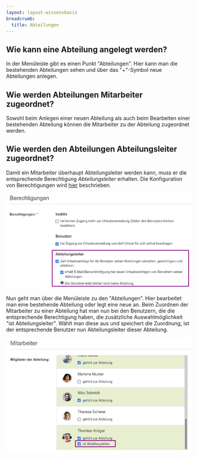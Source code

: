 ```yaml
---
layout: layout-wissensbasis
breadcrumb:
  title: Abteilungen
---
```


## Wie kann eine Abteilung angelegt werden?

In der Menüleiste gibt es einen Punkt "Abteilungen". Hier kann man die
bestehenden Abteilungen sehen und über das "+"-Symbol neue Abteilungen anlegen.

## Wie werden Abteilungen Mitarbeiter zugeordnet?

Sowohl beim Anlegen einer neuen Abteilung als auch beim Bearbeiten einer
bestehenden Abteilung können die Mitarbeiter zu der Abteilung zugeordnet werden.

## Wie werden den Abteilungen Abteilungsleiter zugeordnet?

Damit ein Mitarbeiter überhaupt Abteilungsleiter werden kann, muss er die
entsprechende Berechtigung _Abteilungsleiter_ erhalten. Die Konfiguration von Berechtigungen wird [hier](../benutzer/#wie-stelle-ich-die-berechtigungen-eines-benutzers-ein) beschrieben.

<p>
  <picture>
    <source srcset="abteilungsleiter-berechtigung.avif" type="image/avif" />
    <source srcset="abteilungsleiter-berechtigung.webp" type="image/webp" />
    <img
      src="abteilungsleiter-berechtigung.png"
      alt="Konfiguration der Berechtigung Abteilungsleiter"
      decoding="async"
      loading="lazy"
    />
  </picture>
</p>

Nun geht man über die Menüleiste zu den "Abteilungen". Hier bearbeitet man eine
bestehende Abteilung oder legt eine neue an. Beim Zuordnen der Mitarbeiter zu
einer Abteilung hat man nun bei den Benutzern, die die entsprechende
Berechtigung haben, die zusätzliche Auswahlmöglichkeit "ist Abteilungsleiter".
Wählt man diese aus und speichert die Zuordnung, ist der entsprechende Benutzer
nun Abteilungsleiter dieser Abteilung.

<p>
  <picture>
    <source srcset="abteilungsleiter-abteilung.avif" type="image/avif" />
    <source srcset="abteilungsleiter-abteilung.webp" type="image/webp" />
    <img
      src="abteilungsleiter-abteilung.png"
      alt="Abteilungsleiter einer Abteilung konfigurieren"
      decoding="async"
      loading="lazy"
    />
  </picture>
</p>

